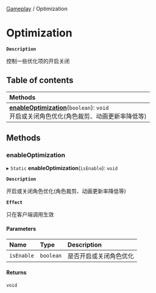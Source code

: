 [Gameplay](../modules/Gameplay.Gameplay.md) / Optimization

# Optimization <Badge type="tip" text="Class" />

**`Description`**

控制一些优化项的开启关闭

## Table of contents

| Methods                                                                                                                                               |
| :---------------------------------------------------------------------------------------------------------------------------------------------------- |
| **[enableOptimization](Gameplay.Gameplay.Optimization.md#enableoptimization)**(`boolean`): `void` <br> 开启或关闭角色优化(角色裁剪、动画更新率降低等) |

## Methods

### enableOptimization

▸ `Static` **enableOptimization**(`isEnable`): `void`

**`Description`**

开启或关闭角色优化(角色裁剪、动画更新率降低等)

**`Effect`**

只在客户端调用生效

#### Parameters

| Name       | Type      | Description            |
| :--------- | :-------- | :--------------------- |
| `isEnable` | `boolean` | 是否开启或关闭角色优化 |

#### Returns

`void`
